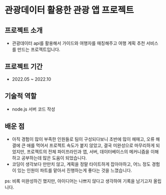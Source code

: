 # 관광데이터 활용한 관광 앱 프로젝트

## 프로젝트 소개
- 관광데이터 api를 활용해서 가이드와 여행자를 매칭해주고 여행 계획 추천 서비스를 만드는 프로젝트입니다.

## 프로젝트 기간
- 2022.05 ~ 2022.10

## 기술적 역할
- node.js 서버 코드 작성

## 배운 점
- 아직 경험이 많이 부족한 인원들로 팀이 구성되다보니 초반에 많이 헤매고, 오류 해결에 큰 애를 먹어서 프로젝트 속도가 붙지 않았고, 결국 미완성으로 마무리하게 되었지만, 프로젝트의 전체 파이프라인과 앱, 서버, 데이터베이스의 메커니즘을 이해하고 공부하는데 많은 도움이 되었습니다.
- 코딩이 생각보다 만만치 않고, 계획을 정말 타이트하게 잡아야하고, 어느 정도 경험이 있는 인원이 파트를 맡아서 진행하는게 좋다는 것을 느꼈습니다.


ps: 비록 미완성하긴 했지만, 아이디어는 나쁘지 않다고 생각하여 기록을 남기고자 올립니다.
